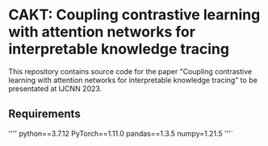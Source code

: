 # CAKT: Coupling contrastive learning with attention networks for interpretable knowledge tracing

This repository contains source code for the paper "Coupling contrastive learning with attention networks for interpretable knowledge tracing" to be presentated at IJCNN 2023.

## Requirements

''''
python==3.7.12
PyTorch==1.11.0
pandas==1.3.5
numpy=1.21.5
'''`

